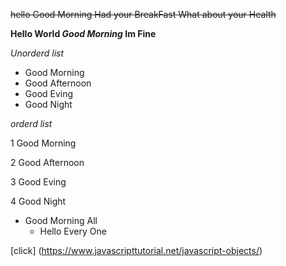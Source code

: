 ~~hello Good Morning Had your BreakFast What about your Health~~
 
 **Hello World _Good Morning_ Im Fine**
 
 *Unorderd list*
 
 - Good Morning
 - Good Afternoon
 - Good Eving 
 - Good  Night
 
 *orderd list*
 
 1 Good Morning
 
 2 Good Afternoon
 
 3 Good Eving 
 
 4 Good  Night
 
 - Good Morning All
   - Hello Every One

[click] (https://www.javascripttutorial.net/javascript-objects/)
